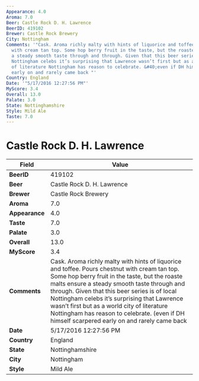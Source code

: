 ```yaml
---
Appearance: 4.0
Aroma: 7.0
Beer: Castle Rock D. H. Lawrence
BeerID: 419102
Brewer: Castle Rock Brewery
City: Nottingham
Comments: '"Cask. Aroma richly malty with hints of liquorice and toffee. Pours chestnut
  with cream tan top. Some hop berry fruit in the taste, but the roaste malts ensure
  a steady smooth taste through and through. Given that this beer series is of local
  Nottingham celebs it’s surprising that Lawrence wasn’t first but as a world city
  of literature Nottingham has reason to celebrate. &#40;even if DH himself scarpered
  early on and rarely came back "'
Country: England
Date: '"5/17/2016 12:27:56 PM"'
MyScore: 3.4
Overall: 13.0
Palate: 3.0
State: Nottinghamshire
Style: Mild Ale
Taste: 7.0
---
```


# Castle Rock D. H. Lawrence

| Field         | Value |
|---------------|-------|
| **BeerID** | 419102 |
| **Beer** | Castle Rock D. H. Lawrence |
| **Brewer** | Castle Rock Brewery |
| **Aroma** | 7.0 |
| **Appearance** | 4.0 |
| **Taste** | 7.0 |
| **Palate** | 3.0 |
| **Overall** | 13.0 |
| **MyScore** | 3.4 |
| **Comments** | Cask. Aroma richly malty with hints of liquorice and toffee. Pours chestnut with cream tan top. Some hop berry fruit in the taste, but the roaste malts ensure a steady smooth taste through and through. Given that this beer series is of local Nottingham celebs it’s surprising that Lawrence wasn’t first but as a world city of literature Nottingham has reason to celebrate. &#40;even if DH himself scarpered early on and rarely came back  |
| **Date** | 5/17/2016 12:27:56 PM |
| **Country** | England |
| **State** | Nottinghamshire |
| **City** | Nottingham |
| **Style** | Mild Ale |

